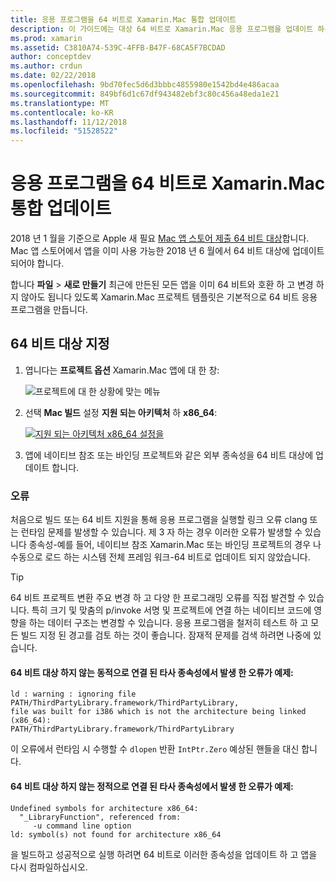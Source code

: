 ```yaml
---
title: 응용 프로그램을 64 비트로 Xamarin.Mac 통합 업데이트
description: 이 가이드에는 대상 64 비트로 Xamarin.Mac 응용 프로그램을 업데이트 하는 방법을 설명 합니다. 또한이 변경 내용을 적용 하는 경우 발생할 수 있는 오류의 종류의 예를 제공 합니다.
ms.prod: xamarin
ms.assetid: C3810A74-539C-4FFB-B47F-68CA5F7BCDAD
author: conceptdev
ms.author: crdun
ms.date: 02/22/2018
ms.openlocfilehash: 9bd70fec5d6d3bbbc4855980e1542bd4e486acaa
ms.sourcegitcommit: 849bf6d1c67df943482ebf3c80c456a48eda1e21
ms.translationtype: MT
ms.contentlocale: ko-KR
ms.lasthandoff: 11/12/2018
ms.locfileid: "51528522"
---
```

# <a name="updating-xamarinmac-unified-applications-to-64-bit"></a>응용 프로그램을 64 비트로 Xamarin.Mac 통합 업데이트

2018 년 1 월을 기준으로 Apple 새 필요 [Mac 앱 스토어 제출 64 비트 대상](https://developer.apple.com/news/?id=06282017a)합니다. Mac 앱 스토어에서 앱을 이미 사용 가능한 2018 년 6 월에서 64 비트 대상에 업데이트 되어야 합니다.

합니다 **파일** > **새로 만들기** 최근에 만든된 모든 앱을 이미 64 비트와 호환 하 고 변경 하지 않아도 됩니다 있도록 Xamarin.Mac 프로젝트 템플릿은 기본적으로 64 비트 응용 프로그램을 만듭니다.

## <a name="targeting-64-bit"></a>64 비트 대상 지정

1. 엽니다는 **프로젝트 옵션** Xamarin.Mac 앱에 대 한 창:

   ![프로젝트에 대 한 상황에 맞는 메뉴](mac-64-bit-images/1-contextual_menu-vsmac.png "프로젝트에 대 한 상황에 맞는 메뉴")

2. 선택 **Mac 빌드** 설정 **지원 되는 아키텍처** 하 **x86\_64**:

   [![지원 되는 아키텍처 x86_64 설정을](mac-64-bit-images/2-project_options-vsmac.png "x86_64에 지원 되는 아키텍처를 설정")](mac-64-bit-images/2-project_options-vsmac-large.png#lightbox)

3. 앱에 네이티브 참조 또는 바인딩 프로젝트와 같은 외부 종속성을 64 비트 대상에 업데이트 합니다.

### <a name="errors"></a>오류

처음으로 빌드 또는 64 비트 지원을 통해 응용 프로그램을 실행할 링크 오류 clang 또는 런타임 문제를 발생할 수 있습니다. 제 3 자 하는 경우 이러한 오류가 발생할 수 있습니다 종속성-예를 들어, 네이티브 참조 Xamarin.Mac 또는 바인딩 프로젝트의 경우 나 수동으로 로드 하는 시스템 전체 프레임 워크-64 비트로 업데이트 되지 않았습니다.

> [!TIP]
> 64 비트 프로젝트 변환 주요 변경 하 고 다양 한 프로그래밍 오류를 직접 발견할 수 있습니다. 특히 크기 및 맞춤의 p/invoke 서명 및 프로젝트에 연결 하는 네이티브 코드에 영향을 하는 데이터 구조는 변경할 수 있습니다. 응용 프로그램을 철저히 테스트 하 고 모든 빌드 지정 된 경고를 검토 하는 것이 좋습니다. 잠재적 문제를 검색 하려면 나중에 있습니다.

#### <a name="example-error-resulting-from-a-dynamically-linked-third-party-dependency-that-does-not-target-64-bit"></a>64 비트 대상 하지 않는 동적으로 연결 된 타사 종속성에서 발생 한 오류가 예제:

```console
ld : warning : ignoring file PATH/ThirdPartyLibrary.framework/ThirdPartyLibrary, 
file was built for i386 which is not the architecture being linked (x86_64): 
PATH/ThirdPartyLibrary.framework/ThirdPartyLibrary 
```

이 오류에서 런타임 시 수행할 수 `dlopen` 반환 `IntPtr.Zero` 예상된 핸들을 대신 합니다.

#### <a name="example-error-resulting-from-a-statically-linked-third-party-dependency-that-does-not-target-64-bit"></a>64 비트 대상 하지 않는 정적으로 연결 된 타사 종속성에서 발생 한 오류가 예제:

```console
Undefined symbols for architecture x86_64:
  "_LibraryFunction", referenced from:
     -u command line option
ld: symbol(s) not found for architecture x86_64 
```

을 빌드하고 성공적으로 실행 하려면 64 비트로 이러한 종속성을 업데이트 하 고 앱을 다시 컴파일하십시오.

